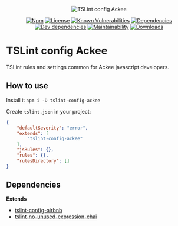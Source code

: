 <div align="center">

![TSLint config Ackee](https://i.imgur.com/Gvg8iJm.png)

[![Npm](https://img.shields.io/npm/v/tslint-config-ackee.svg?style=flat-square)](https://www.npmjs.com/package/tslint-config-ackee)
[![License](https://img.shields.io/github/license/AckeeCZ/tslint-config-ackee.svg?style=flat-square)](https://github.com/AckeeCZ/tslint-config-ackee/blob/master/LICENSE)
[![Known Vulnerabilities](https://snyk.io/test/github/AckeeCZ/tslint-config-ackee/badge.svg?targetFile=package.json)](https://snyk.io/test/github/AckeeCZ/tslint-config-ackee?targetFile=package.json)
[![Dependencies](https://img.shields.io/david/AckeeCZ/tslint-config-ackee.svg?style=flat-square)](https://david-dm.org/AckeeCZ/tslint-config-ackee)	
[![Dev dependencies](https://img.shields.io/david/dev/AckeeCZ/tslint-config-ackee.svg?style=flat-square)](https://david-dm.org/AckeeCZ/tslint-config-ackee)
[![Maintainability](https://img.shields.io/codeclimate/maintainability/AckeeCZ/tslint-config-ackee.svg?style=flat-square)](https://codeclimate.com/github/AckeeCZ/tslint-config-ackee)
[![Downloads](https://img.shields.io/npm/dw/tslint-config-ackee.svg?style=flat-square)](https://www.npmjs.com/package/tslint-config-ackee)

</div>

TSLint config Ackee
====================

TSLint rules and settings common for Ackee javascript developers.

How to use
----------

Install it `npm i -D tslint-config-ackee`

Create `tslint.json` in your project:

```json
{
    "defaultSeverity": "error",
    "extends": [
        "tslint-config-ackee"
    ],
    "jsRules": {},
    "rules": {},
    "rulesDirectory": []
}
```

Dependencies
------------

**Extends**

* [tslint-config-airbnb](https://github.com/progre/tslint-config-airbnb)
* [tslint-no-unused-expression-chai](https://github.com/kwonoj/tslint-no-unused-expression-chai)
